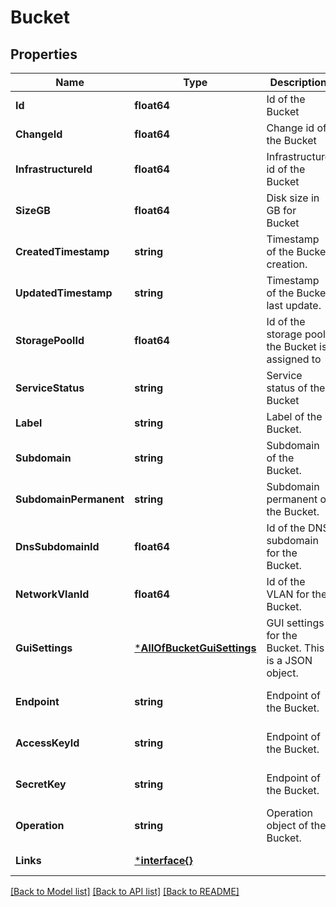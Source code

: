 # Bucket

## Properties
Name | Type | Description | Notes
------------ | ------------- | ------------- | -------------
**Id** | **float64** | Id of the Bucket | [default to null]
**ChangeId** | **float64** | Change id of the Bucket | [default to null]
**InfrastructureId** | **float64** | Infrastructure id of the Bucket | [default to null]
**SizeGB** | **float64** | Disk size in GB for Bucket | [default to null]
**CreatedTimestamp** | **string** | Timestamp of the Bucket creation. | [default to null]
**UpdatedTimestamp** | **string** | Timestamp of the Bucket last update. | [default to null]
**StoragePoolId** | **float64** | Id of the storage pool the Bucket is assigned to | [optional] [default to null]
**ServiceStatus** | **string** | Service status of the Bucket | [default to null]
**Label** | **string** | Label of the Bucket. | [default to null]
**Subdomain** | **string** | Subdomain of the Bucket. | [optional] [default to null]
**SubdomainPermanent** | **string** | Subdomain permanent of the Bucket. | [optional] [default to null]
**DnsSubdomainId** | **float64** | Id of the DNS subdomain for the Bucket. | [optional] [default to null]
**NetworkVlanId** | **float64** | Id of the VLAN for the Bucket. | [optional] [default to null]
**GuiSettings** | [***AllOfBucketGuiSettings**](AllOfBucketGuiSettings.md) | GUI settings for the Bucket. This is a JSON object. | [optional] [default to null]
**Endpoint** | **string** | Endpoint of the Bucket. | [optional] [default to null]
**AccessKeyId** | **string** | Endpoint of the Bucket. | [optional] [default to null]
**SecretKey** | **string** | Endpoint of the Bucket. | [optional] [default to null]
**Operation** | **string** | Operation object of the Bucket. | [optional] [default to null]
**Links** | [***interface{}**](interface{}.md) |  | [default to null]

[[Back to Model list]](../README.md#documentation-for-models) [[Back to API list]](../README.md#documentation-for-api-endpoints) [[Back to README]](../README.md)

